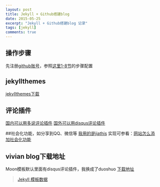 ```yaml
---
layout: post
title: Jekyll + Github搭建blog
date: 2015-05-25
excerpt: "Jekyll + Github搭建blog 记录"
tags: [jekyll]
comments: true
---
```


## 操作步骤
先注册[github账号](https://github.com/)，参照[这里1-8节](http://blog.csdn.net/renfufei/article/details/37725057/)的步骤配置


## jekyllthemes
[jekyllthemes下载](http://jekyllthemes.org/)


## 评论插件
[国内可以用多说评论插件](http://duoshuo.com/)
[国外可以用disqus评论插件](https://disqus.com/)

##社会化功能，如分享到QQ、微信等
[我用的是jiathis](http://www.jiathis.com/)
实现可参看：[网站怎么添加社会化功能](http://jingyan.baidu.com/article/f79b7cb37cfc239145023e45.html)

## vivian blog下载地址
Moon模板默认里面有disqus评论插件，我换成了duoshuo
[下载地址](https://github.com/vivianking6855/vivianking6855.github.io)


> [Jekyll 模板数据](http://havee.me/internet/2013-07/jekyll-template-data.html)
